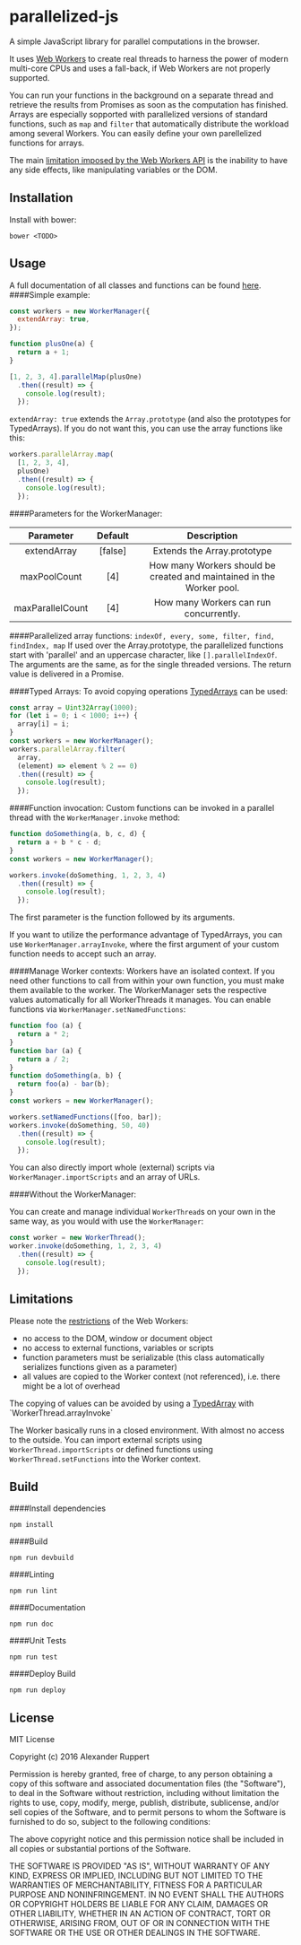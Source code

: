 parallelized-js
===============
A simple JavaScript library for parallel computations in the browser.

It uses [Web Workers](https://developer.mozilla.org/en-US/docs/Web/API/Web_Workers_API/Using_web_workers)
to create real threads to harness the power of modern multi-core CPUs and uses a fall-back,
if Web Workers are not properly supported.

You can run your functions in the background on a separate thread and retrieve the results
from Promises as soon as the computation has finished.
Arrays are especially sopported with parallelized versions of standard functions,
such as `map` and `filter` that automatically distribute the workload among several Workers.
You can easily define your own parellelized functions for arrays.

The main [limitation imposed by the Web Workers API](http://www.html5rocks.com/en/tutorials/workers/basics/#toc-enviornment) is the inability to have any side effects, like manipulating variables or the DOM.


Installation
------------

Install with bower:
```
bower <TODO>
```

Usage
-----
A full documentation of all classes and functions can be found [here](TODO).
####Simple example:
```javascript
const workers = new WorkerManager({
  extendArray: true,
});

function plusOne(a) {
  return a + 1;
}

[1, 2, 3, 4].parallelMap(plusOne)
  .then((result) => {
    console.log(result);
  });
```

`extendArray: true` extends the `Array.prototype` (and also the prototypes for TypedArrays).
If you do not want this, you can use the array functions like this: 
```javascript
workers.parallelArray.map(
  [1, 2, 3, 4],
  plusOne)
  .then((result) => {
    console.log(result);
  });
```

####Parameters for the WorkerManager:

| Parameter | Default | Description |
|:---------:|:---------:|:---------:|
| extendArray | [false] | Extends the Array.prototype
| maxPoolCount | [4] | How many Workers should be created and maintained in the Worker pool.
| maxParallelCount | [4] | How many Workers can run concurrently.


####Parallelized array functions:
`indexOf, every, some, filter, find, findIndex, map`
If used over the Array.prototype, the parallelized functions start with 'parallel' and an uppercase character,
like `[].parallelIndexOf`.
The arguments are the same, as for the single threaded versions.
The return value is delivered in a Promise.

####Typed Arrays:
To avoid copying operations [TypedArrays](https://developer.mozilla.org/en-US/docs/Web/API/Web_Workers_API/Using_web_workers#Passing_data_by_transferring_ownership_(transferable_objects))
can be used:

```javascript
const array = Uint32Array(1000);
for (let i = 0; i < 1000; i++) {
  array[i] = i;
}
const workers = new WorkerManager();
workers.parallelArray.filter(
  array,
  (element) => element % 2 == 0)
  .then((result) => {
    console.log(result);
  });
```

####Function invocation:
Custom functions can be invoked in a parallel thread with the `WorkerManager.invoke` method:
```javascript
function doSomething(a, b, c, d) {
  return a + b * c - d;
}
const workers = new WorkerManager();

workers.invoke(doSomething, 1, 2, 3, 4)
  .then((result) => {
    console.log(result);
  });
```
The first parameter is the function followed by its arguments.

If you want to utilize the performance advantage of TypedArrays, you can use `WorkerManager.arrayInvoke`,
where the first argument of your custom function needs to accept such an array.

####Manage Worker contexts:
Workers have an isolated context. If you need other functions to call from within your own function, you must make them available to the worker.
The WorkerManager sets the respective values automatically for all WorkerThreads it manages. You can enable functions via `WorkerManager.setNamedFunctions`:
```javascript
function foo (a) {
  return a * 2;
}
function bar (a) {
  return a / 2;
}
function doSomething(a, b) {
  return foo(a) - bar(b);
}
const workers = new WorkerManager();

workers.setNamedFunctions([foo, bar]);
workers.invoke(doSomething, 50, 40)
  .then((result) => {
    console.log(result);
  });
```

You can also directly import whole (external) scripts via ```WorkerManager.importScripts``` and an array of URLs.

####Without the WorkerManager:

You can create and manage individual `WorkerThread`s on your own in the same way, as you would with use the `WorkerManager`:
```javascript
const worker = new WorkerThread();
worker.invoke(doSomething, 1, 2, 3, 4)
  .then((result) => {
    console.log(result);
  });
```



Limitations
-----------
Please note the [restrictions](http://www.html5rocks.com/en/tutorials/workers/basics/#toc-enviornment) of the Web Workers:
- no access to the DOM, window or document object
- no access to external functions, variables or scripts
- function parameters must be serializable (this class automatically serializes functions given as a parameter)
- all values are copied to the Worker context (not referenced), i.e. there might be a lot of overhead
 
The copying of values can be avoided by using a
[TypedArray](https://developer.mozilla.org/en-US/docs/Web/API/Web_Workers_API/Using_web_workers#Passing_data_by_transferring_ownership_(transferable_objects))
with `WorkerThread.arrayInvoke`

The Worker basically runs in a closed environment. With almost no access to the outside.
You can import external scripts using `WorkerThread.importScripts` or defined functions
using `WorkerThread.setFunctions` into the Worker context.

Build
------------

####Install dependencies
```
npm install
```

####Build
```
npm run devbuild
```

####Linting
```
npm run lint
```

####Documentation
```
npm run doc
```

####Unit Tests
```
npm run test
```

####Deploy Build
```
npm run deploy
```


License
------------
MIT License

Copyright (c) 2016 Alexander Ruppert

Permission is hereby granted, free of charge, to any person obtaining a copy
of this software and associated documentation files (the "Software"), to deal
in the Software without restriction, including without limitation the rights
to use, copy, modify, merge, publish, distribute, sublicense, and/or sell
copies of the Software, and to permit persons to whom the Software is
furnished to do so, subject to the following conditions:

The above copyright notice and this permission notice shall be included in all
copies or substantial portions of the Software.

THE SOFTWARE IS PROVIDED "AS IS", WITHOUT WARRANTY OF ANY KIND, EXPRESS OR
IMPLIED, INCLUDING BUT NOT LIMITED TO THE WARRANTIES OF MERCHANTABILITY,
FITNESS FOR A PARTICULAR PURPOSE AND NONINFRINGEMENT. IN NO EVENT SHALL THE
AUTHORS OR COPYRIGHT HOLDERS BE LIABLE FOR ANY CLAIM, DAMAGES OR OTHER
LIABILITY, WHETHER IN AN ACTION OF CONTRACT, TORT OR OTHERWISE, ARISING FROM,
OUT OF OR IN CONNECTION WITH THE SOFTWARE OR THE USE OR OTHER DEALINGS IN THE
SOFTWARE.